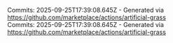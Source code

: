 Commits: 2025-09-25T17:39:08.645Z - Generated via https://github.com/marketplace/actions/artificial-grass
<br>
Commits: 2025-09-25T17:39:08.645Z - Generated via https://github.com/marketplace/actions/artificial-grass
<br>

